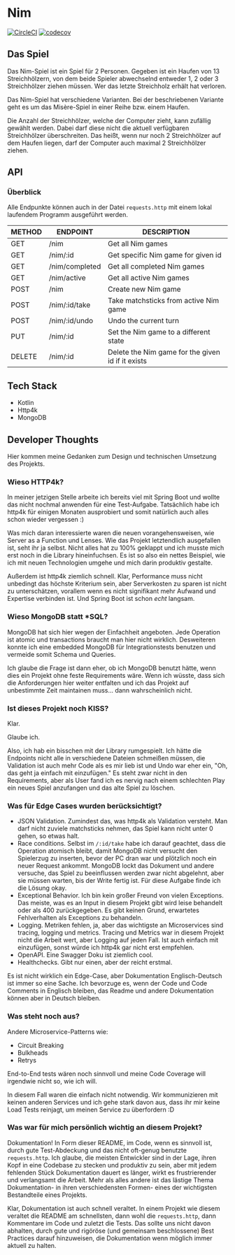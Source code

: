 # Nim

[![CircleCI](https://circleci.com/gh/SoulBeaver/nim.svg?style=svg)](https://circleci.com/gh/SoulBeaver/nim) [![codecov](https://codecov.io/gh/SoulBeaver/nim/branch/master/graph/badge.svg?token=tQkCabXP3F)](https://codecov.io/gh/SoulBeaver/nim)

## Das Spiel

Das Nim-Spiel ist ein Spiel für 2 Personen. Gegeben ist ein Haufen von 13 Streichhölzern, von dem beide Spieler abwechselnd entweder 1, 2 oder 3 Streichhölzer ziehen müssen. 
Wer das letzte Streichholz erhält hat verloren.

Das Nim-Spiel hat verschiedene Varianten. Bei der beschriebenen Variante geht es um das Misère-Spiel in einer Reihe bzw. einem Haufen.

Die Anzahl der Streichhölzer, welche der Computer zieht, kann zufällig gewählt werden. Dabei darf diese nicht die aktuell
verfügbaren Streichhölzer überschreiten. Das heißt, wenn nur noch 2 Streichhölzer auf dem Haufen liegen, darf der Computer auch maximal 2 Streichhölzer ziehen.

## API

### Überblick

Alle Endpunkte können auch in der Datei `requests.http` mit einem lokal laufendem Programm ausgeführt werden.

|METHOD|ENDPOINT|DESCRIPTION|
|---|---|---|
|GET|/nim|Get all Nim games
|GET|/nim/:id|Get specific Nim game for given id
|GET|/nim/completed|Get all completed Nim games
|GET|/nim/active|Get all active Nim games
|POST|/nim|Create new Nim game
|POST|/nim/:id/take|Take matchsticks from active Nim game
|POST|/nim/:id/undo|Undo the current turn
|PUT|/nim/:id|Set the Nim game to a different state
|DELETE|/nim/:id|Delete the Nim game for the given id if it exists

## Tech Stack

- Kotlin
- Http4k
- MongoDB

## Developer Thoughts

Hier kommen meine Gedanken zum Design und technischen Umsetzung des Projekts.

### Wieso HTTP4k?

In meiner jetzigen Stelle arbeite ich bereits viel mit Spring Boot und wollte das nicht nochmal anwenden für
eine Test-Aufgabe. Tatsächlich habe ich http4k für einigen Monaten ausprobiert und somit natürlich auch alles schon wieder vergessen :)

Was mich daran interessierte waren die neuen vorangehensweisen, wie Server as a Function und Lenses. Wie das Projekt letztendlich ausgefallen ist, seht ihr ja selbst.
Nicht alles hat zu 100% geklappt und ich musste mich erst noch in die Library hineinfuchsen. Es ist so also ein nettes Beispiel, wie ich mit neuen Technologien
umgehe und mich darin produktiv gestalte.

Außerdem ist http4k ziemlich schnell. Klar, Performance muss nicht unbedingt das höchste Kriterium sein, aber
Serverkosten zu sparen ist nicht zu unterschätzen, vorallem wenn es nicht signifikant mehr Aufwand und Expertise verbinden ist. Und Spring Boot ist schon *echt* langsam. 

### Wieso MongoDB statt *SQL?

MongoDB hat sich hier wegen der Einfachheit angeboten. Jede Operation ist atomic und transactions braucht man hier nicht wirklich. Desweiteren konnte
ich eine embedded MongoDB für Integrationstests benutzen und vermeide somit Schema und Queries.

Ich glaube die Frage ist dann eher, ob ich MongoDB benutzt hätte, wenn dies ein Projekt ohne feste Requirements wäre. Wenn ich wüsste, dass sich die Anforderungen
hier weiter entfalten und ich das Projekt auf unbestimmte Zeit maintainen muss... dann wahrscheinlich nicht.

### Ist dieses Projekt noch KISS?

Klar. 

Glaube ich.

Also, ich hab ein bisschen mit der Library rumgespielt. Ich hätte die Endpoints nicht alle in verschiedene
Dateien schmeißen müssen, die Validation ist auch mehr Code als es mir lieb ist und Undo war eher ein, "Oh, das geht ja
einfach mit einzufügen." Es steht zwar nicht in den Requirements, aber als User fand ich es nervig nach einem schlechten Play
ein neues Spiel anzufangen und das alte Spiel zu löschen. 

### Was für Edge Cases wurden berücksichtigt?

- JSON Validation. Zumindest das, was http4k als Validation versteht. Man
darf nicht zuviele matchsticks nehmen, das Spiel kann nicht unter 0 gehen, so etwas halt.
- Race conditions. Selbst im `/:id/take` habe ich darauf geachtet, dass die Operation atomisch bleibt, 
damit MongoDB nicht versucht den Spielerzug zu inserten, bevor der PC dran war und plötzlich noch ein neuer Request ankommt.
MongoDB lockt das Dokument und andere versuche, das Spiel zu beeinflussen werden zwar nicht abgelehnt, aber sie müssen warten,
bis der Write fertig ist. Für diese Aufgabe finde ich die Lösung okay.
- Exceptional Behavior. Ich bin kein großer Freund von vielen Exceptions. Das meiste, was es an Input in diesem Projekt gibt
wird leise behandelt oder als 400 zurückgegeben. Es gibt keinen Grund, erwartetes Fehlverhalten als Exceptions zu behandeln.
- Logging. Metriken fehlen, ja, aber das wichtigste an Microservices sind tracing, logging und metrics. Tracing und Metrics war in diesem Projekt nicht die Arbeit
wert, aber Logging auf jeden Fall. Ist auch einfach mit einzufügen, sonst würde ich http4k gar nicht erst empfehlen.
- OpenAPI. Eine Swagger Doku ist ziemlich cool.
- Healthchecks. Gibt nur einen, aber der reicht erstmal. 

Es ist nicht wirklich ein Edge-Case, aber Dokumentation Englisch-Deutsch ist immer so eine Sache. Ich bevorzuge es, wenn
der Code und Code Comments in Englisch bleiben, das Readme und andere Dokumentation können aber in Deutsch bleiben.

### Was steht noch aus?

Andere Microservice-Patterns wie:

- Circuit Breaking
- Bulkheads
- Retrys

End-to-End tests wären noch sinnvoll und meine Code Coverage will irgendwie nicht so, wie ich will.

In diesem Fall waren die einfach nicht notwendig. Wir kommunizieren mit keinen anderen Services
und ich gehe stark davon aus, dass ihr mir keine Load Tests reinjagt, um meinen Service zu überfordern :D

### Was war für mich persönlich wichtig an diesem Projekt?

Dokumentation! In Form dieser README, im Code, wenn es sinnvoll ist, durch gute Test-Abdeckung und das nicht oft-genug benutzte `requests.http`.
Ich glaube, die meisten Entwickler sind in der Lage, ihren Kopf in eine Codebase zu stecken und produktiv zu sein, aber 
mit jedem fehlenden Stück Dokumentation dauert es länger, wirkt es frustrierender und verlangsamt die Arbeit. Mehr als alles
andere ist das lästige Thema Dokumentation- in ihren verschiedensten Formen- eines der wichtigsten Bestandteile eines Projekts.

Klar, Dokumentation ist auch schnell veraltet. In einem Projekt wie diesem veraltet die README am schnellsten, dann wohl die `requests.http`,
dann Kommentare im Code und zuletzt die Tests. Das sollte uns nicht davon abhalten, durch gute und rigöröse (und gemeinsam beschlossene) Best Practices
darauf hinzuweisen, die Dokumentation wenn möglich immer aktuell zu halten.